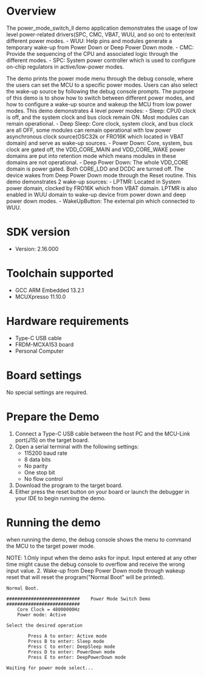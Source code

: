 Overview
========
The power_mode_switch_ll demo application demonstrates the usage of low level power-related drivers(SPC, CMC, VBAT, WUU, and so on) to enter/exit different power modes.
    - WUU: Help pins and modules generate a temporary wake-up from Power Down or Deep Power Down mode.
    - CMC: Provide the sequencing of the CPU and associated logic through the different modes.
    - SPC: System power controller which is used to configure on-chip regulators in active/low-power modes.

The demo prints the power mode menu through the debug console, where the users can set the MCU to a specific power modes. Users can also select the wake-up source by following the debug console prompts. The purpose of this demo is to show how to switch between different power modes, and how to configure a wake-up source and wakeup the MCU from low power modes.
This demo demonstrates 4 level power modes:
    - Sleep: CPU0 clock is off, and the system clock and bus clock remain ON. Most modules can remain operational.
    - Deep Sleep: Core clock, system clock, and bus clock are all OFF, some modules can remain operational with low power asynchronous clock source(OSC32k or FRO16K which located in VBAT domain) and serve as wake-up sources.
    - Power Down:  Core, system, bus clock are gated off, the VDD_CORE_MAIN and VDD_CORE_WAKE power domains are put into retention mode which means modules in these domains are not operational.
    - Deep Power Down: The whole VDD_CORE domain is power gated. Both CORE_LDO and DCDC are turned off. The device wakes from Deep Power Down mode through the Reset routine.
This demo demonstrates 2 wake-up sources:
    - LPTMR: Located in System power domain, clocked by FRO16K which from VBAT domain. LPTMR is also enabled in WUU domain to wake-up device from power down and deep power down modes.
    - WakeUpButton: The external pin which connected to WUU.

SDK version
===========
- Version: 2.16.000

Toolchain supported
===================
- GCC ARM Embedded  13.2.1
- MCUXpresso  11.10.0

Hardware requirements
=====================
- Type-C USB cable
- FRDM-MCXA153 board
- Personal Computer

Board settings
==============
No special settings are required.

Prepare the Demo
================
1.  Connect a Type-C USB cable between the host PC and the MCU-Link port(J15) on the target board.
2.  Open a serial terminal with the following settings:
    - 115200 baud rate
    - 8 data bits
    - No parity
    - One stop bit
    - No flow control
3.  Download the program to the target board.
4.  Either press the reset button on your board or launch the debugger in your IDE to begin running the demo.

Running the demo
================
when running the demo, the debug console shows the menu to command the MCU to the target power mode.

NOTE: 
1.Only input when the demo asks for input. Input entered at any other time might cause the debug console to overflow
and receive the wrong input value.
2. Wake-up from Deep Power Down mode through wakeup reset that will reset the program("Normal Boot" will be printed).
~~~~~~~~~~~~~~~~~~~~~
Normal Boot.

###########################    Power Mode Switch Demo    ###########################
    Core Clock = 48000000Hz
    Power mode: Active

Select the desired operation

        Press A to enter: Active mode
        Press B to enter: Sleep mode
        Press C to enter: DeepSleep mode
        Press D to enter: PowerDown mode
        Press E to enter: DeepPowerDown mode

Waiting for power mode select...

~~~~~~~~~~~~~~~~~~~~~
